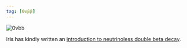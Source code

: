 ```yaml
---
tag: [0νββ]
---
```


![0vbb](https://drive.google.com/uc?id=0BwM7XYhFgK7oa0M5bDJQam1TYVE)

Iris has kindly written an [introduction to neutrinoless double beta decay](/science/#menu1).
